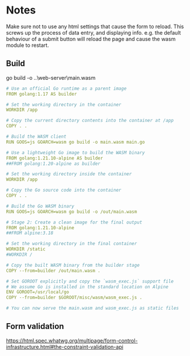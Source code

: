# Notes

Make sure not to use any html settings that cause the form to reload.
This screws up the process of data entry, and displaying info.
e.g. the default behaviour of a submit button will reload the page and cause the wasm module to restart.


## Build

go build -o ..\web-server\main.wasm




```yml
# Use an official Go runtime as a parent image
FROM golang:1.17 AS builder

# Set the working directory in the container
WORKDIR /app

# Copy the current directory contents into the container at /app
COPY . .

# Build the WASM client
RUN GOOS=js GOARCH=wasm go build -o main.wasm main.go
```



```yml
# Use a lightweight Go image to build the WASM binary
FROM golang:1.21.10-alpine AS builder
##FROM golang:1.20-alpine as builder

# Set the working directory inside the container
WORKDIR /app

# Copy the Go source code into the container
COPY . .

# Build the Go WASM binary
RUN GOOS=js GOARCH=wasm go build -o /out/main.wasm

# Stage 2: Create a clean image for the final output
FROM golang:1.21.10-alpine
##FROM alpine:3.18

# Set the working directory in the final container
WORKDIR /static
#WORKDIR /

# Copy the built WASM binary from the builder stage
COPY --from=builder /out/main.wasm .

# Set GOROOT explicitly and copy the `wasm_exec.js` support file
# We assume Go is installed in the standard location on Alpine
ENV GOROOT=/usr/local/go
COPY --from=builder $GOROOT/misc/wasm/wasm_exec.js .

# You can now serve the main.wasm and wasm_exec.js as static files
```



## Form validation

<https://html.spec.whatwg.org/multipage/form-control-infrastructure.html#the-constraint-validation-api>
